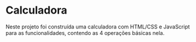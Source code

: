 # Calculadora

Neste projeto foi construída uma calculadora com HTML/CSS e JavaScript para as funcionalidades, contendo as 4 operações básicas nela.
